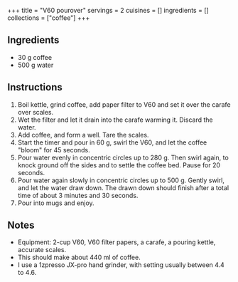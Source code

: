 +++
title = "V60 pourover"
servings = 2
cuisines = []
ingredients = []
collections = ["coffee"]
+++

## Ingredients

- 30 g coffee
- 500 g water

## Instructions

1. Boil kettle, grind coffee, add paper filter to V60 and set it over the carafe over scales.
2. Wet the filter and let it drain into the carafe warming it. Discard the water.
3. Add coffee, and form a well. Tare the scales.
4. Start the timer and pour in 60 g, swirl the V60, and let the coffee "bloom" for 45 seconds.
5. Pour water evenly in concentric circles up to 280 g. Then swirl again, to knock ground off the sides and to settle the coffee bed. Pause for 20 seconds.
6. Pour water again slowly in concentric circles up to 500 g. Gently swirl, and let the water draw down. The drawn down should finish after a total time of about 3 minutes and 30 seconds.
7. Pour into mugs and enjoy.

## Notes

- Equipment: 2-cup V60, V60 filter papers, a carafe, a pouring kettle, accurate scales.
- This should make about 440 ml of coffee.
- I use a 1zpresso JX-pro hand grinder, with setting usually between 4.4 to 4.6.
